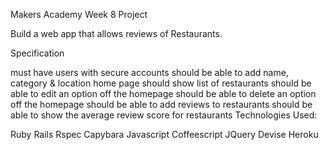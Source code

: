 Makers Academy Week 8 Project

Build a web app that allows reviews of Restaurants.

Specification

must have users with secure accounts
should be able to add name, category & location
home page should show list of restaurants
should be able to edit an option off the homepage
should be able to delete an option off the homepage
should be able to add reviews to restaurants
should be able to show the average review score for restaurants
Technologies Used:

Ruby
Rails
Rspec
Capybara
Javascript
Coffeescript
JQuery
Devise
Heroku
